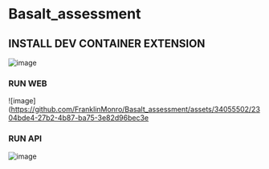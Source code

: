 # Basalt_assessment

## INSTALL DEV CONTAINER EXTENSION
![image](https://github.com/FranklinMonro/Basalt_assessment/assets/34055502/71066790-0398-4018-ba64-3965d9a2de23)

### RUN WEB
![image](https://github.com/FranklinMonro/Basalt_assessment/assets/34055502/2304bde4-27b2-4b87-ba75-3e82d96bec3e

### RUN API
![image](https://github.com/FranklinMonro/Basalt_assessment/assets/34055502/456733e5-5c03-4498-a27e-a3b7aa49bb42)

